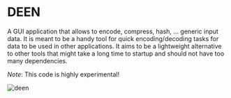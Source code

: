 # DEEN

A GUI application that allows to encode, compress, hash, ... generic input data. It is meant to be a handy tool for quick encoding/decoding tasks for data to be used in other applications. It aims to be a lightweight alternative to other tools that might take a long time to startup and should not have too many dependencies.

*Note*: This code is highly experimental!


![deen](https://kleber.io/cEW1/)
